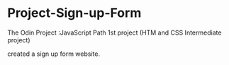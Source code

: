 # Project-Sign-up-Form
The Odin Project :JavaScript Path 1st project (HTM and CSS Intermediate project)

created a sign up form website.
